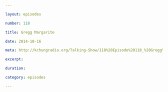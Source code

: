 ```yaml
---

layout: episodes

number: 118

title: Gregg Margarite

date: 2014-10-16

meta: http://kchungradio.org/Talking-Show/118%20Episode%20118_%20Gregg%20Margarite.mp3

excerpt:

duration:

category: episodes

---
```

